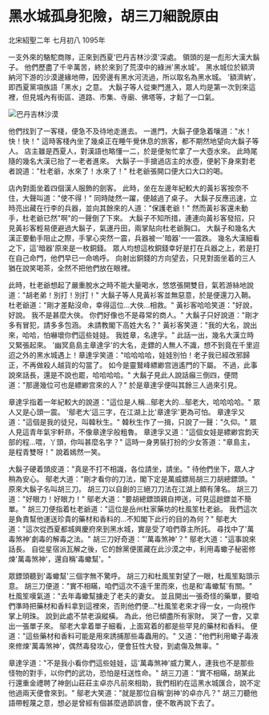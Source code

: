 # 黑水城孤身犯險，胡三刀細說原由

北宋紹聖二年 七月初八 1095年

一支外來的駱駝商隊，正來到西夏'巴丹吉林沙漠'深處。 領頭的是一彪形大漢大鬍子。 他們歷盡了千辛萬苦，終於來到了荒漠中的綠洲'黑水城'。 黑水城位於額濟納河下游的沙漠邊緣地帶，因旁邊有黑水河流過，所以取名為黑水城。 '額濟納'，即西夏黨項族語「黑水」之意。 大鬍子等人從東門進入，眾人均是第一次到來這裡，但見城內有街區、道路、市集、寺廟、佛塔等，才鬆了一口氣。

![&#x5DF4;&#x4E39;&#x5409;&#x6797;&#x6C99;&#x6F20;](http://www.cpanet.org.cn/cms/upimg/userup/1107/300ZKY520_lit.jpg)

他們找到了一客棧，便急不及待地走進去。 一進門，大鬍子便急着嚷道："水！快！快！" 這時客棧內坐了幾桌正在睡午覺休息的旅客，都不期然地望向大鬍子等人。 店主雖是西夏人，對漢語也略懂一二，於是便匆忙拿了一大壺水來。 此時尾隨的幾名大漢已抬了一老者進來。 大鬍子一手搶過店主的水壺，便躬下身來對老者說道："杜老爺，水來了！水來了！" 杜老爺張開口便大口大口的喝。

店內對面坐着四個漢人服飾的劍客。 此時，坐在左邊年紀較大的黃衫客按奈不住，大聲叫道："使不得！" 同時陡然一躍，便越過了桌子。 大鬍子反應迅速，立時亮出藏在行李的兵器，並向其餘來的人道："保護老爺！" 然而黃衫客還未動手，杜老爺已然"啊"的一聲倒了下來。 大鬍子不知所措，連連向黃衫客發招，只見黃衫客輕易便避過大鬍子，氣運丹田，兩掌貼向杜老爺胸口。 大鬍子和幾名大漢正要動手阻止之際，手掌心突然一震，兵器被一'暗器'一一震跌。 幾名大漢細看之下，這'暗器'原來是一枚銅錢。 眾人均想這枚銅錢幸好是打在兵器之上，若是打在自己命門，他們早已一命嗚呼。 向射出銅錢的方向望去，只見對面坐着的三人猶在說笑喝茶，全然不把他們放在眼裡。

此時，杜老爺想起了嚴重脫水之時不能大量喝水，悠悠張開雙目，氣若游絲地說道："胡老弟！別打！別打！" 大鬍子等人見黃衫客並無惡意，於是便還刀入鞘。 杜老爺道："剛才差點沒命，幸得這位...大俠...相救。" 黃衫客哈哈笑道："好說，好說。 我不是甚麼大俠。 你們好像也不是尋常的商人。" 大鬍子只好說道："剛才多有冒犯，請多多包涵。 未請教閣下高姓大名？" 黃衫客笑道："我的大名，說出來，哈哈，怕嚇壞你們這些娃娃。 我姓章，名達孚。" 此話一出，幾名大漢立時又緊張起來。 '幽冥島島主章達孚'的大名，走鏢的人無人不識，想不到竟在千里迢迢之外的黑水城遇上！章達孚笑道："哈哈哈哈，娃娃別怕！老子我已經改邪歸正，不再做殺人越貨的勾當了。 如今是靈鷲峰縹緲宫逍遙門的下屬。 不過，此事說來話長，還是不說也罷，哈哈哈哈。" 大鬍子見此人說話癲三倒四，便問道："那邊幾位可也是縹緲宫來的人？" 於是章達孚便叫其餘三人過來引見。

章達孚指着一年紀較大的說道："這位是人稱...鄔老大的...鄔老大，哈哈哈哈。" 眾人又是心頭一震。 '鄔老大'這三字，在江湖上比'章達孚'更為可怕。 章達孚又道："這個是我的徒兒，叫韓秋生。" 韓秋生作了一揖，只說了一聲："久仰。" 眾人見這青年氣宇軒昻，不像章達孚般粗魯。 章達孚又道："這個女娃是縹緲宫鈞天部的程...喂，丫頭，你叫甚麼名字？" 這時一身男裝打扮的少女答道："章島主，是程青雙呀！" 說着嫣然一笑。

大鬍子硬着頭皮道："真是不打不相識，各位請坐，請坐。" 待他們坐下，眾人才稍為安心。 鄔老大道："剛才看你的刀法，閣下定是萬威鏢局胡三刀胡總鏢頭。" 原來大鬍子名叫胡三刀。 胡三刀以自創的三絕刀刀法在江湖上頗有薄名。 胡三刀道："好眼力！好眼力！" 鄔老大道："要胡總鏢頭親自押送，可見這趟鏢並不簡單。" 胡三刀便指着杜老爺道："這位是岳州杜家藥坊的杜風笙杜老爺。 我們這次是負責幫他運送珍貴的藥材和香料的...不知閣下此行的目的為何？" 鄔老大道："這次從西夏都城興慶府來到黑水城，實是受了咱們尊主所託。 尋找中了'萬毒煞神'劇毒的解毒之法。" 胡三刀好奇道："'萬毒煞神'？" 鄔老大道："這事說來話長。 自從星宿派瓦解之後，它的餘黨便匿藏在此沙漠之中，利用毒蠍子秘密修煉'萬毒煞神'，還自稱'毒蠍幫'。"

眾鏢頭聽到'毒蠍幫'三個字無不驚呼。 胡三刀和杜風笙對望了一眼，杜風笙點頭示意。 胡三刀便道："實不相瞞，咱們這次不遠千里而來，也是和'毒蠍幫'有關。" 杜風笙嘆氣道："去年毒蠍幫擄走了老夫的妻女。 並且開出一張奇怪的藥單，要咱們準時把藥材和香料拿到這裡來，否則他們便..."杜風笙老來才得一女，一向視作掌上明珠。 說到此處不禁老淚縱橫。 為此，他已傾盡所有家財。 哭了一會，又拿出一張單子來。 鄔老大拿着單子細看，上面寫着的都是些罕見的藥材和香料。 便道："這些藥材和香料可能是用來誘捕那些毒蟲用的。" 又道："他們利用蠍子毒液來修煉'萬毒煞神'，偶然毒發攻心，便會狂性大發，到處傷及無辜。"

章達孚道："不是我小看你們這些娃娃，這'萬毒煞神'威力驚人，連我也不是那些怪物的對手，以你們的武功，恐怕是枉送性命。" 胡三刀道："實不相瞞，胡某此行還重金禮聘了神劍山莊莊主卓亦凡前來相助，我們相約在這黑水城匯合，說不定他過兩天便會來到。" 鄔老大笑道："就是那位自稱'劍神'的卓亦凡？" 胡三刀聽他語帶輕蔑之意，想必是曾經有個甚麼過節誤會，便不敢再說下去了。

